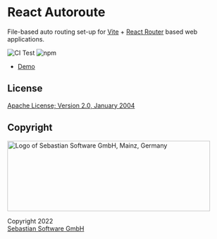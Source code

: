# React Autoroute

File-based auto routing set-up for [Vite](https://vitejs.dev) + [React Router](https://reactrouter.com/en/main) based web applications.

![CI Test](https://github.com/sebastian-software/react-autoroute/actions/workflows/test.yml/badge.svg)
![npm](https://img.shields.io/npm/v/react-autoroute)

- [Demo](https://sebastian-software.github.io/react-autoroute/index.html)

## License

[Apache License; Version 2.0, January 2004](http://www.apache.org/licenses/LICENSE-2.0)

## Copyright

<img src="https://cdn.rawgit.com/sebastian-software/sebastian-software-brand/0d4ec9d6/sebastiansoftware-en.svg" alt="Logo of Sebastian Software GmbH, Mainz, Germany" width="460" height="160"/>

Copyright 2022<br/>[Sebastian Software GmbH](http://www.sebastian-software.de)
